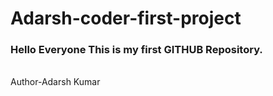 # Adarsh-coder-first-project
<h3>Hello Everyone This is my first GITHUB Repository.</h3>
<br>
Author-Adarsh Kumar
